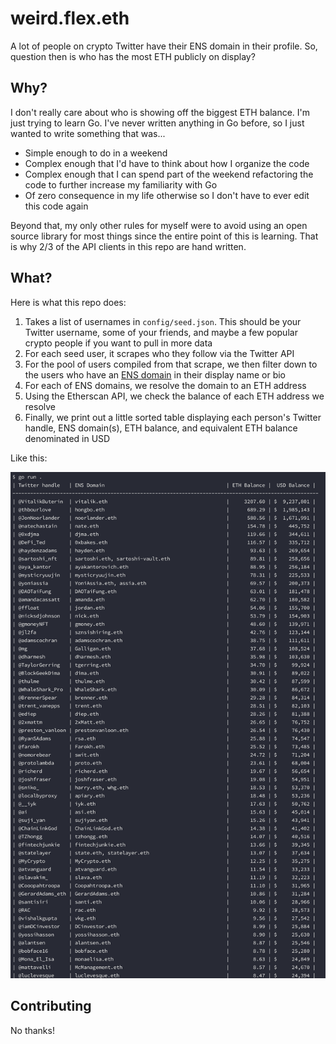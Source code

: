 # weird.flex.eth

A lot of people on crypto Twitter have their ENS domain in their profile. So, question then is who has the most ETH publicly on display?

## Why?

I don't really care about who is showing off the biggest ETH balance. I'm just trying to learn Go. I've never written anything in Go before, so I just wanted to write something that was...

* Simple enough to do in a weekend
* Complex enough that I'd have to think about how I organize the code
* Complex enough that I can spend part of the weekend refactoring the code to further increase my familiarity with Go
* Of zero consequence in my life otherwise so I don't have to ever edit this code again

Beyond that, my only other rules for myself were to avoid using an open source library for most things since the entire point of this is learning. That is why 2/3 of the API clients in this repo are hand written.

## What?

Here is what this repo does:

1. Takes a list of usernames in `config/seed.json`. This should be your Twitter username, some of your friends, and maybe a few popular crypto people if you want to pull in more data
2. For each seed user, it scrapes who they follow via the Twitter API
3. For the pool of users compiled from that scrape, we then filter down to the users who have an [ENS domain](https://ens.domains/) in their display name or bio
4. For each of ENS domains, we resolve the domain to an ETH address
5. Using the Etherscan API, we check the balance of each ETH address we resolve
6. Finally, we print out a little sorted table displaying each person's Twitter handle, ENS domain(s), ETH balance, and equivalent ETH balance denominated in USD

Like this:

![twitter-eth-balance-table](./img/screenshot.png)

## Contributing

No thanks!
